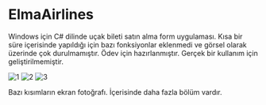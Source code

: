 # ElmaAirlines
Windows için C# dilinde uçak bileti satın alma form uygulaması.
Kısa bir süre içerisinde yapıldığı için bazı fonksiyonlar eklenmedi ve görsel olarak üzerinde çok durulmamıştır.
Ödev için hazırlanmıştır. Gerçek bir kullanım için geliştirilmemiştir.

![1](https://user-images.githubusercontent.com/45713390/52488194-5aea3080-2bd0-11e9-9a58-3ecbe5764739.png)
![2](https://user-images.githubusercontent.com/45713390/52488202-5faee480-2bd0-11e9-8720-639ebb2271fb.png)
![3](https://user-images.githubusercontent.com/45713390/52488214-64739880-2bd0-11e9-8211-e416c5b69cbd.png)

Bazı kısımların ekran fotoğrafı.
İçerisinde daha fazla bölüm vardır. 
